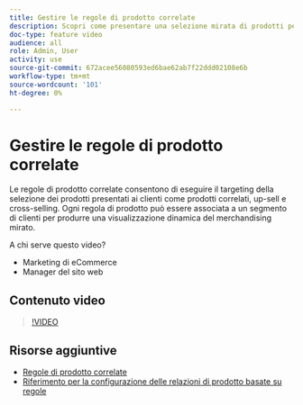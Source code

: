 ```yaml
---
title: Gestire le regole di prodotto correlate
description: Scopri come presentare una selezione mirata di prodotti per memorizzare i clienti come prodotti, up-sell e cross-selling correlati.
doc-type: feature video
audience: all
role: Admin, User
activity: use
source-git-commit: 672acee56080593ed6bae62ab7f22ddd02108e6b
workflow-type: tm+mt
source-wordcount: '101'
ht-degree: 0%

---
```


# Gestire le regole di prodotto correlate

Le regole di prodotto correlate consentono di eseguire il targeting della selezione dei prodotti presentati ai clienti come prodotti correlati, up-sell e cross-selling. Ogni regola di prodotto può essere associata a un segmento di clienti per produrre una visualizzazione dinamica del merchandising mirato.

A chi serve questo video?

- Marketing di eCommerce
- Manager del sito web

## Contenuto video

>[!VIDEO](https://video.tv.adobe.com/v/343837?quality=12&learn=on)

## Risorse aggiuntive

- [Regole di prodotto correlate](https://docs.magento.com/user-guide/marketing/product-related-rules.html)
- [Riferimento per la configurazione delle relazioni di prodotto basate su regole](https://docs.magento.com/user-guide/configuration/catalog/catalog.html#rule-based-product-relations)
